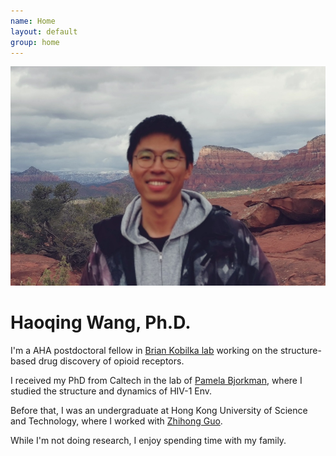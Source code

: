 ```yaml
---
name: Home
layout: default
group: home
---
```


<img src="/self.jpg" class="img-responsive center-block" alt="grand canyon, 2019"/>

<h1 class="text-center">Haoqing Wang, Ph.D.</h1>


I'm a AHA postdoctoral fellow in [Brian Kobilka lab](https://med.stanford.edu/kobilkalab.html) working on the structure-based drug discovery of opioid receptors. 
 
I received my PhD from Caltech in the lab of [Pamela Bjorkman](https://www.its.caltech.edu/~bjorker/), where I studied the structure and dynamics of HIV-1 Env. 

Before that, I was an undergraduate at Hong Kong University of Science and Technology, where I worked with [Zhihong Guo](https://chem.hkust.edu.hk/people/zhihong-guo-guozhihong).  

While I'm not doing research, I enjoy spending time with my family. 
